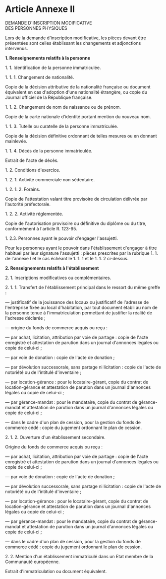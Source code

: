 # Article Annexe II

DEMANDE D'INSCRIPTION MODIFICATIVE\
DES PERSONNES PHYSIQUES

Lors de la demande d'inscription modificative, les pièces devant être présentées sont celles établissant les changements et adjonctions intervenus.

**1. Renseignements relatifs à la personne**

1\. 1. Identification de la personne immatriculée.

1\. 1. 1. Changement de nationalité.

Copie de la décision attributive de la nationalité française ou document équivalent en cas d'adoption d'une nationalité étrangère, ou copie du Journal officiel de la République française.

1\. 1. 2. Changement de nom de naissance ou de prénom.

Copie de la carte nationale d'identité portant mention du nouveau nom.

1\. 1. 3. Tutelle ou curatelle de la personne immatriculée.

Copie de la décision définitive ordonnant de telles mesures ou en donnant mainlevée.

1\. 1. 4. Décès de la personne immatriculée.

Extrait de l'acte de décès.

1\. 2. Conditions d'exercice.

1\. 2. 1. Activité commerciale non sédentaire.

1\. 2. 1. 2. Forains.

Copie de l'attestation valant titre provisoire de circulation délivrée par l'autorité préfectorale.

1\. 2. 2. Activité réglementée.

Copie de l'autorisation provisoire ou définitive du diplôme ou du titre, conformément à l'article R. 123-95.

1\. 2.3. Personnes ayant le pouvoir d'engager l'assujetti.

Pour les personnes ayant le pouvoir dans l'établissement d'engager à titre habituel par leur signature l'assujetti : pièces prescrites par la rubrique 1. 1. de l'annexe I et le cas échéant le 1. 1. 1 et le 1. 1. 2 ci-dessus.

**2. Renseignements relatifs à l'établissement**

2\. 1. Inscriptions modificatives ou complémentaires.

2\. 1. 1. Transfert de l'établissement principal dans le ressort du même greffe :

― justificatif de la jouissance des locaux ou justificatif de l'adresse de l'entreprise fixée au local d'habitation, par tout document établi au nom de la personne tenue à l'immatriculation permettant de justifier la réalité de l'adresse déclarée ;

― origine du fonds de commerce acquis ou reçu :

― par achat, licitation, attribution par voie de partage : copie de l'acte enregistré et attestation de parution dans un journal d'annonces légales ou copie de celui-ci ;

― par voie de donation : copie de l'acte de donation ;

― par dévolution successorale, sans partage ni licitation : copie de l'acte de notoriété ou de l'intitulé d'inventaire ;

― par location-gérance : pour le locataire-gérant, copie du contrat de location-gérance et attestation de parution dans un journal d'annonces légales ou copie de celui-ci ;

― par gérance-mandat : pour le mandataire, copie du contrat de gérance-mandat et attestation de parution dans un journal d'annonces légales ou copie de celui-ci ;

― dans le cadre d'un plan de cession, pour la gestion du fonds de commerce cédé : copie du jugement ordonnant le plan de cession.

2\. 1. 2. Ouverture d'un établissement secondaire.

Origine du fonds de commerce acquis ou reçu :

― par achat, licitation, attribution par voie de partage : copie de l'acte enregistré et attestation de parution dans un journal d'annonces légales ou copie de celui-ci ;

― par voie de donation : copie de l'acte de donation ;

― par dévolution successorale, sans partage ni licitation : copie de l'acte de notoriété ou de l'intitulé d'inventaire ;

― par location-gérance : pour le locataire-gérant, copie du contrat de location-gérance et attestation de parution dans un journal d'annonces légales ou copie de celui-ci ;

― par gérance-mandat : pour le mandataire, copie du contrat de gérance-mandat et attestation de parution dans un journal d'annonces légales ou copie de celui-ci ;

― dans le cadre d'un plan de cession, pour la gestion du fonds de commerce cédé : copie du jugement ordonnant le plan de cession.

2\. 2. Mention d'un établissement immatriculé dans un Etat membre de la Communauté européenne.

Extrait d'immatriculation ou document équivalent.
